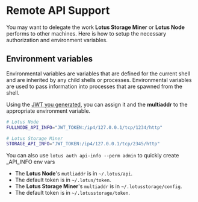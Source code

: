 # Remote API Support

You may want to delegate the work **Lotus Storage Miner** or **Lotus Node** performs to other machines. 
Here is how to setup the necessary authorization and environment variables.

## Environment variables

Environmental variables are variables that are defined for the current shell and are inherited by any child shells or processes. Environmental variables are used to pass information into processes that are spawned from the shell.

Using the [JWT you generated](https://lotu.sh/en+api#how-do-i-generate-a-token-18865), you can assign it and the **multiaddr** to the appropriate environment variable.

```sh
# Lotus Node
FULLNODE_API_INFO="JWT_TOKEN:/ip4/127.0.0.1/tcp/1234/http"

# Lotus Storage Miner
STORAGE_API_INFO="JWT_TOKEN:/ip4/127.0.0.1/tcp/2345/http"
```

You can also use `lotus auth api-info --perm admin` to quickly create _API_INFO env vars

- The **Lotus Node**'s `mutliaddr` is in `~/.lotus/api`.
- The default token is in `~/.lotus/token`.
- The **Lotus Storage Miner**'s `multiaddr` is in `~/.lotusstorage/config`.
- The default token is in `~/.lotusstorage/token`.
